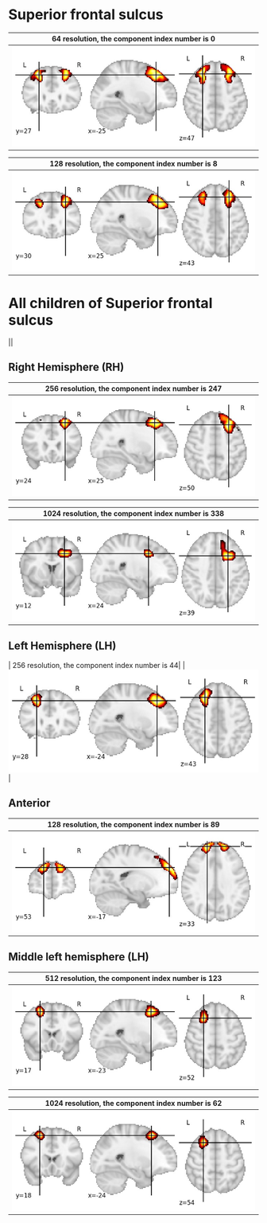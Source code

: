 # **Superior frontal sulcus**

| 64 resolution, the component index number is 0|  
|:---:|  
| ![Component 64](../64/final/0.jpg "From component 64: Superior frontal sulcus") |

| 128 resolution, the component index number is 8|  
|:---:|  
| ![Component 128](../128/final/8.jpg "From component 128: Superior frontal sulcus") |

# **All children of Superior frontal sulcus**
||

## Right Hemisphere (RH)

| 256 resolution, the component index number is 247|  
|:---:|  
| ![Component 256](../256/final/247.jpg "From component 256: Superior frontal sulcus RH") |

| 1024 resolution, the component index number is 338|  
|:---:|  
| ![Component 1024](../1024/final/338.jpg "From component 1024: Superior frontal sulcus RH") |

## Left Hemisphere (LH)

| 256 resolution, the component index number is 44| 
| ![Component 256](../256/final/44.jpg "From component 256: Superior frontal sulcus, LH") |

## Anterior

| 128 resolution, the component index number is 89|  
|:---:|  
| ![Component 128](../128/final/89.jpg "From component 128: Superior frontal sulcus, anterior") |

## Middle left hemisphere (LH)

| 512 resolution, the component index number is 123|  
|:---:|  
| ![Component 512](../512/final/123.jpg "From component 512: Superior frontal sulcus middle LH") |

| 1024 resolution, the component index number is 62|  
|:---:|  
| ![Component 1024](../1024/final/62.jpg "From component 1024: Superior frontal sulcus middle LH") |
